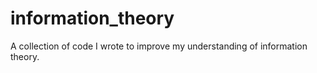 information_theory
==================

A collection of code I wrote to improve my understanding of information theory.
